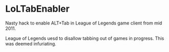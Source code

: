 # LoLTabEnabler
Nasty hack to enable ALT+Tab in League of Legends game client from mid 2011.

League of Legends uesd to disallow tabbing out of games in progress.
This was deemed infuriating.
